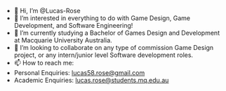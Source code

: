 - 👋 Hi, I’m @Lucas-Rose
- 👀 I’m interested in everything to do with Game Design, Game Development, and Software Engineering!
- 🌱 I’m currently studying a Bachelor of Games Design and Development at Macquarie University Australia.
- 💞️ I’m looking to collaborate on any type of commission Game Design project, or any intern/junior level Software development roles.
- 📫 How to reach me:
- Personal Enquiries: lucas58.rose@gmail.com
- Academic Enquiries: lucas.rose@students.mq.edu.au
